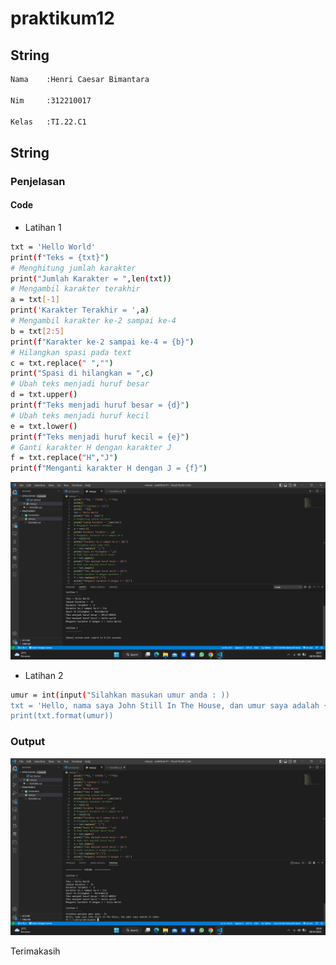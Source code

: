# praktikum12
## String 

~~~bash
Nama    :Henri Caesar Bimantara

Nim     :312210017

Kelas   :TI.22.C1
~~~




## String

### Penjelasan

#### Code


- Latihan 1


~~~bash
txt = 'Hello World'
print(f"Teks = {txt}")
# Menghitung jumlah karakter
print("Jumlah Karakter = ",len(txt))
# Mengambil karakter terakhir
a = txt[-1]
print('Karakter Terakhir = ',a)
# Mengambil karakter ke-2 sampai ke-4
b = txt[2:5]
print(f"Karakter ke-2 sampai ke-4 = {b}")
# Hilangkan spasi pada text 
c = txt.replace(" ","")
print("Spasi di hilangkan = ",c)
# Ubah teks menjadi huruf besar
d = txt.upper()
print(f"Teks menjadi huruf besar = {d}")
# Ubah teks menjadi huruf kecil
e = txt.lower()
print(f"Teks menjadi huruf kecil = {e}")
# Ganti karakter H dengan karakter J
f = txt.replace("H","J")
print(f"Menganti karakter H dengan J = {f}")
~~~

![image](Screenshot/Screenshot%20(16).png)










- Latihan 2


~~~bash
umur = int(input("Silahkan masukan umur anda : ))
txt = 'Hello, nama saya John Still In The House, dan umur saya adalah {0} tahun'
print(txt.format(umur))
~~~



### Output



![image](Screenshot/Screenshot%20(17).png)









Terimakasih
